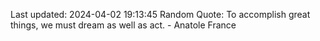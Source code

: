 Last updated: 2024-04-02 19:13:45
Random Quote: To accomplish great things, we must dream as well as act. - Anatole France